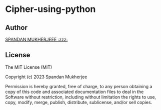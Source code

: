 # Cipher-using-python
<h2>Author</h2>
<a href="https://instagram.com/spanda___n?igshid=MzMyNGUyNmU2YQ==" rel="nofollow">SPANDAN MUKHERJEEE :zzz:</a>

<h2>License</h2>
The MIT License (MIT)

Copyright (c) 2023 Spandan Mukherjee

Permission is hereby granted, free of charge, to any person obtaining a copy of this code and associated documentation files to deal in the Software without restriction, including without limitation the rights to use, copy, modify, merge, publish, distribute, sublicense, and/or sell copies.
